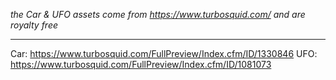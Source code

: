_the Car & UFO assets come from https://www.turbosquid.com/ and are royalty free_

---

Car: https://www.turbosquid.com/FullPreview/Index.cfm/ID/1330846
UFO: https://www.turbosquid.com/FullPreview/Index.cfm/ID/1081073
